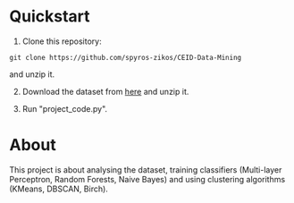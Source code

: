 # Quickstart

1. Clone this repository:
```shell
git clone https://github.com/spyros-zikos/CEID-Data-Mining
```
and unzip it.

2. Download the dataset from [here](https://archive.ics.uci.edu/dataset/779/harth) and unzip it.

3. Run "project_code.py".

# About

This project is about analysing the dataset, training classifiers (Multi-layer Perceptron, Random Forests, Naive Bayes) and using clustering algorithms (KMeans, DBSCAN, Birch).

